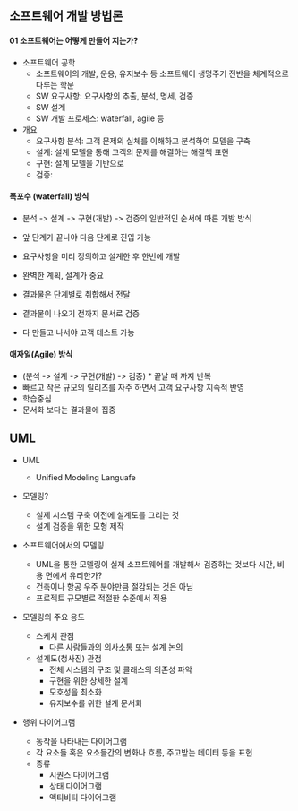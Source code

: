 ## 소프트웨어 개발 방법론

#### 01 소프트웨어는 어떻게 만들어 지는가?

- 소프트웨어 공학
  - 소프트웨어의 개발, 운용, 유지보수 등 소프트웨어 생명주기 전반을 체계적으로 다루는 학문
  - SW 요구사항: 요구사항의 추출, 분석, 명세, 검증
  - SW 설계
  - SW 개발 프로세스: waterfall, agile 등
- 개요
  - 요구사항 분석: 고객 문제의 실체를 이해하고 분석하여 모델을 구축
  - 설계: 설계 모델을 통해 고객의 문제를 해결하는 해결책 표현
  - 구현: 설계 모델을 기반으로 
  - 검증: 



#### 폭포수 (waterfall) 방식

- 분석 -> 설계 -> 구현(개발) -> 검증의 일반적인 순서에 따른 개발 방식
- 앞 단계가 끝나야 다음 단계로 진입 가능
- 요구사항을 미리 정의하고 설계한 후 한번에 개발

- 완벽한 계획, 설계가 중요
- 결과물은 단계별로 취합해서 전달
- 결과물이 나오기 전까지 문서로 검증
- 다 만들고 나서야 고객 테스트 가능



#### 애자일(Agile) 방식

- (분석 -> 설계 -> 구현(개발) -> 검증) * 끝날 때 까지 반복
- 빠르고 작은 규모의 릴리즈를 자주 하면서 고객 요구사항 지속적 반영
- 학습중심
- 문서화 보다는 결과물에 집중



## UML

- UML
  - Unified Modeling Languafe

- 모델링?
  - 실제 시스템 구축 이전에 설계도를 그리는 것
  - 설계 검증을 위한 모형 제작
- 소프트웨어에서의 모델링
  - UML을 통한 모델링이 실제 소프트웨어를 개발해서 검증하는 것보다 시간, 비용 면에서 유리한가?
  - 건축이나 항공 우주 분야만큼 절감되는 것은 아님
  - 프로젝트 규모별로 적절한 수준에서 적용
- 모델링의 주요 용도
  - 스케치 관점
    - 다른 사람들과의 의사소통 또는 설계 논의
  - 설계도(청사진) 관점
    - 전체 시스템의 구조 및 클래스의 의존성 파악
    - 구현을 위한 상세한 설계
    - 모호성을 최소화
    - 유지보수를 위한 설계 문서화
- 행위 다이어그램
  - 동작을 나타내는 다이어그램
  - 각 요소들 혹은 요소들간의 변화나 흐름, 주고받는 데이터 등을 표현
  - 종류
    - 시퀀스 다이어그램
    - 상태 다이어그램
    - 액티비티 다이어그램



